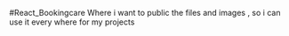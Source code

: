 #React_Bookingcare
Where i want to public the files and images , so i can use it every where for my projects
